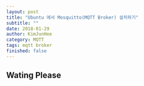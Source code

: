 ```yaml
---
layout: post
title: "Ubuntu 에서 Mosquitto(MQTT Broker) 설치하기"
subtitle: ""
date: 2018-01-29
author: KimJunHee
category: MQTT
tags: mqtt broker
finished: false
---
```


## Wating Please
